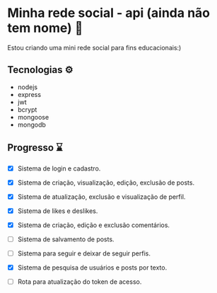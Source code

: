 # Minha rede social - api (ainda não tem nome) 🌱

Estou criando uma mini rede social para fins educacionais:)

## Tecnologias ⚙️
- nodejs
- express
- jwt
- bcrypt
- mongoose
- mongodb 

## Progresso ⌛

- [x] Sistema de login e cadastro. 
- [x] Sistema de criação, visualização, edição, exclusão de posts.
- [x] Sistema de atualização, exclusão e visualização de perfil.
- [x] Sistema de likes e deslikes.
- [x] Sistema de criação, edição e exclusão comentários.
- [ ] Sistema de salvamento de posts.
- [ ] Sistema para seguir e deixar de seguir perfis.
- [x] Sistema de pesquisa de usuários e posts por texto.
- [ ] Rota para atualização do token de acesso.



